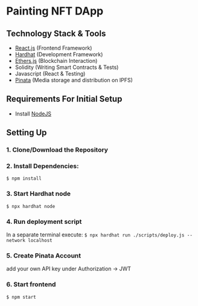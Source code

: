 # Painting NFT DApp

## Technology Stack & Tools
- [React.js](https://reactjs.org/) (Frontend Framework)
- [Hardhat](https://hardhat.org/) (Development Framework)
- [Ethers.js](https://docs.ethers.io/v5/) (Blockchain Interaction)
- Solidity (Writing Smart Contracts & Tests)
- Javascript (React & Testing)
- [Pinata](https://www.pinata.cloud/) (Media storage and distribution on IPFS)


## Requirements For Initial Setup
- Install [NodeJS](https://nodejs.org/en/)

## Setting Up
### 1. Clone/Download the Repository

### 2. Install Dependencies:
`$ npm install`

### 3. Start Hardhat node
`$ npx hardhat node`

### 4. Run deployment script
In a separate terminal execute:
`$ npx hardhat run ./scripts/deploy.js --network localhost`

### 5. Create Pinata Account 
add your own API key under Authorization -> JWT

### 6. Start frontend
`$ npm start`